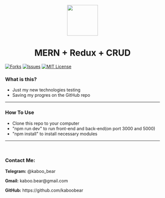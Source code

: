 <p align="center">
    <img src="https://img.icons8.com/bubbles/100/000000/rocket.png" width="100" height="100">
</p>

<h1 align="center">MERN + Redux + CRUD</h1>

[![Forks][forks-shield]][forks-url]
[![Issues][issues-shield]][issues-url]
[![MIT License][license-shield]][license-url]

### What is this?
+ Just my new technologies testing
+ Saving my progres on the GitHub repo

<hr>

### How To Use
+ Clone this repo to your computer
+ "npm run dev" to run front-end and back-end(on port 3000 and 5000)
+ "npm install" to install necessary modules



<hr>

<br>

<h3>Contact Me:</h3>

<div>
    <p><b>Telegram:</b> @kaboo_bear </p>
</div>

<div>
    <p><b>Gmail:</b> kaboo.bear@gmail.com </p>
</div>

<div>
    <p><b>GitHub:</b> https://github.com/kaboobear</p>
</div>












[forks-shield]: https://img.shields.io/github/forks/kaboobear/MERN-Redux-CRUD?style=flat-square
[forks-url]: https://github.com/kaboobear/MERN-Redux-CRUD/network/members
[issues-shield]: https://img.shields.io/github/issues/kaboobear/MERN-Redux-CRUD.svg?style=flat-square
[issues-url]: https://github.com/kaboobear/MERN-Redux-CRUD/issues
[license-shield]: https://img.shields.io/github/license/kaboobear/MERN-Redux-CRUD.svg?style=flat-square
[license-url]: https://github.com/kaboobear/MERN-Redux-CRUD/blob/master/LICENSE.txt
